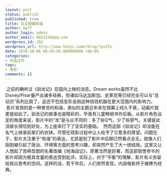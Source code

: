 ```yaml
---
layout: post
status: publish
published: true
title: 又见银幕和谐
author: mp77
author_login: admin
author_email: 8621316@qq.com
wordpress_id: 252
wordpress_url: http://www.hanyi.name/blog/?p=252
date: 2010-10-06 00:45:05.000000000 +08:00
categories:
- 天选之作
tags:
- 电影
comments: []
---
```

 之前的确听过《驯龙记》在国内上映的消息。Dream works虽然不比Disney/Pixar量产出诸多经典，但诸如马达加斯加、史莱克等已经完全可以与“总动员”系列比肩了，这还不包括变形金刚这种烧钱机器在更大范围内的影响力。
 影片宣扬的是一种普世的和谐，类似的主题近年来在银幕上经久不衰，动画片就更是如此了。驯龙记的故事也是精彩的，毕竟有儿童畅销书作后盾。从影片角色设定的角度来说，影片中的“龙”是与众不同的：多了些Q气，少了些邪气，关键是此消彼长得恰到好处，为上座率打下了坚实的基础。
 然而这部《驯龙记》却没能在名气上继承前辈们的衣钵，尽管在观影过程中让人给予了它愈多的厚望。问题在于，影片太注重于“和谐”的表达，尤其是到了影片中后期已然看点全无。就像人们刚刚被引起了政治、环境等方面的思考兴趣，却突然产生了大一统结局。这里又让人想起了宫崎吾朗的名著改编《地海战记》，原著当然是巨著，而这部毁誉参半的影片却因为极其含蓄的表达受到批评。实际上，对于“平衡”的理解，影片有义务留给观众思考的空间。这样的话，若干年后，人们突然发现，内涵电影终于被捧为经典。
